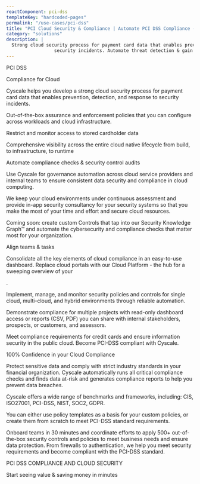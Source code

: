 ```yaml
---
reactComponent: pci-dss
templateKey: "hardcoded-pages"
permalink: "/use-cases/pci-dss"
title: "PCI Cloud Security & Compliance | Automate PCI DSS Compliance - Cyscale"
category: "solutions"
description: |
  Strong cloud security process for payment card data that enables prevention, detection, and response to
                  security incidents. Automate threat detection & gain advanced security controls. Learn more now!
---
```


PCI DSS

Compliance for Cloud

Cyscale helps you develop a strong cloud security process for payment card data that
                                enables prevention, detection, and response to security incidents.

Out-of-the-box assurance and
                                        enforcement policies that you can configure across workloads and cloud
                                        infrastructure.

Restrict and monitor access to stored
                                        cardholder data

Comprehensive visibility across the entire cloud native lifecycle from
                                        build, to infrastructure, to runtime

Automate compliance checks & security control audits

Use Cyscale for governance automation across cloud service providers and internal
                                    teams to ensure consistent data security and compliance in cloud computing.

We keep your cloud environments under continuous assessment and provide in-app
                                    security consultancy for your security systems so that you make the most of your
                                    time and effort and secure cloud resources.

Coming soon: create custom Controls that tap into our Security Knowledge Graph™ and
                                    automate the cybersecurity and compliance checks that matter most for your
                                    organization.

Align teams & tasks

Consolidate all the key elements of cloud compliance in an easy-to-use dashboard. Replace
                            cloud portals with our Cloud Platform - the hub for a sweeping overview of your

.

Implement, manage, and monitor security policies and controls for single cloud, multi-cloud,
                            and hybrid environments through reliable automation.

Demonstrate compliance for multiple projects with read-only dashboard access or reports
                            (CSV, PDF) you can share with internal stakeholders, prospects, or customers, and assessors.

Meet compliance requirements for credit cards and ensure information security in the public
                            cloud. Become PCI-DSS compliant with Cyscale.

100% Confidence in your Cloud Compliance

Protect sensitive data and comply with strict industry standards in your
                                        financial organization. Cyscale automatically runs all critical compliance
                                        checks and finds data at-risk and generates compliance reports to help you
                                        prevent data breaches.

Cyscale offers a wide range of benchmarks and frameworks, including: CIS,
                                        ISO27001, PCI-DSS, NIST, SOC2, GDPR.

You can either use policy templates as a basis for your custom policies, or
                                        create them from scratch to meet PCI-DSS standard requirements.

Onboard teams in 30 minutes and coordinate efforts to apply 500+ out-of-the-box
                                        security controls and policies to meet business needs and ensure data
                                        protection. From firewalls to authentication, we help you meet security
                                        requirements and become compliant with the PCI-DSS standard.

PCI DSS COMPLIANCE AND CLOUD SECURITY

Start seeing value & saving money in minutes


